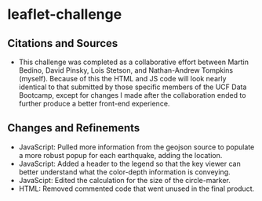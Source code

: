 # leaflet-challenge


## Citations and Sources
- This challenge was completed as a collaborative effort between Martin Bedino, David Pinsky, Lois Stetson, and Nathan-Andrew Tompkins (myself). Because of this the HTML and JS code will look nearly identical to that submitted by those specific members of the UCF Data Bootcamp, except for changes I made after the collaboration ended to further produce a better front-end experience.

## Changes and Refinements
- JavaScript: Pulled more information from the geojson source to populate a more robust popup for each earthquake, adding the location.
- JavaScript: Added a header to the legend so that the key viewer can better understand what the color-depth information is conveying.
- JavaScipt: Edited the calculation for the size of the circle-marker.
- HTML: Removed commented code that went unused in the final product.
